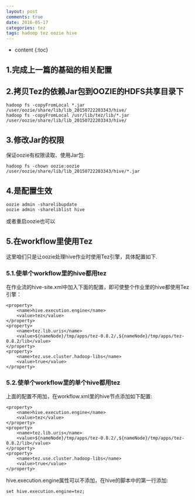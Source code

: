 ```yaml
---
layout: post
comments: true
date: 2016-05-17
categories: tez
tags: hadoop tez oozie hive
---
```


* content
{:toc}


## 1.完成上一篇的基础的相关配置

## 2.拷贝Tez的依赖Jar包到OOZIE的HDFS共享目录下
```
hadoop fs -copyFromLocal *.jar /user/oozie/share/lib/lib_20150722203343/hive/
hadoop fs -copyFromLocal /usr/lib/tez/lib/*.jar /user/oozie/share/lib/lib_20150722203343/hive/
```




## 3.修改Jar的权限
保证oozie有权限读取、使用Jar包:
```
hadoop fs -chown oozie:oozie /user/oozie/share/lib/lib_20150722203343/hive/*.jar
```

## 4.是配置生效
```
oozie admin -sharelibupdate
oozie admin -shareliblist hive
```
或者重启oozie也可以

## 5.在workflow里使用Tez
这里咱们只是让oozie处理hive作业时使用Tez引擎，具体配置如下.

### 5.1.使单个workflow里的hive都用tez
在作业流的hive-site.xml中加入下面的配置，即可使整个作业里的hive都使用Tez引擎：

```
<property>
	<name>hive.execution.engine</name>
	<value>tez</value>
</property>
<property>
	<name>tez.lib.uris</name>
	<value>${nameNode}/tmp/apps/tez-0.8.2/,${nameNode}/tmp/apps/tez-0.8.2/lib</value>
</property>
<property>
	<name>tez.use.cluster.hadoop-libs</name>
	<value>true</value>
</property>
```

### 5.2.使单个workflow里的单个hive都用tez
上面的配置不用加，在workflow.xml里的hive节点添加如下配置:

```
<property>
	<name>hive.execution.engine</name>
	<value>tez</value>
</property>
<property>
	<name>tez.lib.uris</name>
	<value>${nameNode}/tmp/apps/tez-0.8.2/,${nameNode}/tmp/apps/tez-0.8.2/lib</value>
</property>
<property>
	<name>tez.use.cluster.hadoop-libs</name>
	<value>true</value>
</property>
```

hive.execution.engine属性可以不添加，在hive的脚本中的第一行添加:
```
set hive.execution.engine=tez;
```
